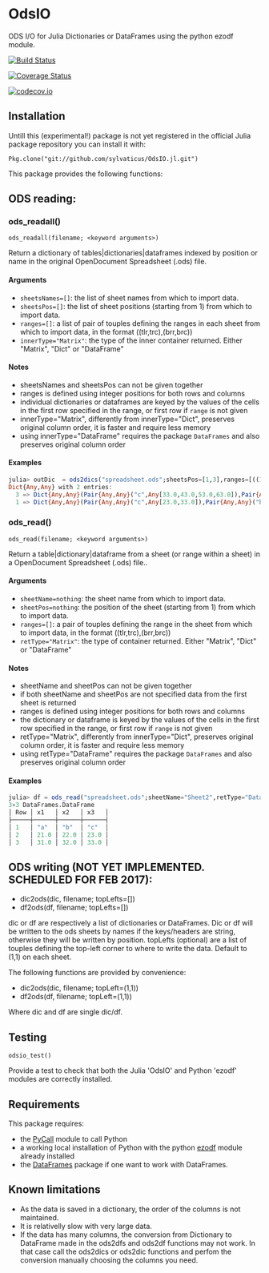 # OdsIO

ODS I/O for Julia Dictionaries or DataFrames using the python ezodf module.

[![Build Status](https://travis-ci.org/sylvaticus/OdsIO.jl.svg?branch=master)](https://travis-ci.org/sylvaticus/OdsIO.jl)

[![Coverage Status](https://coveralls.io/repos/sylvaticus/OdsIO.jl/badge.svg?branch=master&service=github)](https://coveralls.io/github/sylvaticus/OdsIO.jl?branch=master)

[![codecov.io](http://codecov.io/github/sylvaticus/OdsIO.jl/coverage.svg?branch=master)](http://codecov.io/github/sylvaticus/OdsIO.jl?branch=master)


## Installation
Untill this (experimental!) package is not yet registered in the official Julia package repository you can install it with:

`Pkg.clone("git://github.com/sylvaticus/OdsIO.jl.git")`


This package provides the following functions:

## ODS reading:

### ods_readall()

    ods_readall(filename; <keyword arguments>)

Return a dictionary of tables|dictionaries|dataframes indexed by position or name in the original OpenDocument Spreadsheet (.ods) file.

#### Arguments
* `sheetsNames=[]`: the list of sheet names from which to import data.
* `sheetsPos=[]`: the list of sheet positions (starting from 1) from which to import data.
* `ranges=[]`: a list of pair of touples defining the ranges in each sheet from which to import data, in the format ((tlr,trc),(brr,brc))
* `innerType="Matrix"`: the type of the inner container returned. Either "Matrix", "Dict" or "DataFrame"

#### Notes
* sheetsNames and sheetsPos can not be given together
* ranges is defined using integer positions for both rows and columns
* individual dictionaries or dataframes are keyed by the values of the cells in the first row specified in the range, or first row if `range` is not given
* innerType="Matrix", differently from innerType="Dict", preserves original column order, it is faster and require less memory
* using innerType="DataFrame" requires the package `DataFrames` and also preserves original column order

#### Examples
```julia
julia> outDic  = ods2dics("spreadsheet.ods";sheetsPos=[1,3],ranges=[((1,1),(3,3)),((2,2),(6,4))], innerType="Dict")
Dict{Any,Any} with 2 entries:
  3 => Dict{Any,Any}(Pair{Any,Any}("c",Any[33.0,43.0,53.0,63.0]),Pair{Any,Any}("b",Any[32.0,42.0,52.0,62.0]),Pair{Any,Any}("d",Any[34.0,44.0,54.…
  1 => Dict{Any,Any}(Pair{Any,Any}("c",Any[23.0,33.0]),Pair{Any,Any}("b",Any[22.0,32.0]),Pair{Any,Any}("a",Any[21.0,31.0]))
```


### ods_read()

    ods_read(filename; <keyword arguments>)

Return a  table|dictionary|dataframe from a sheet (or range within a sheet) in a OpenDocument Spreadsheet (.ods) file..

#### Arguments
* `sheetName=nothing`: the sheet name from which to import data.
* `sheetPos=nothing`: the position of the sheet (starting from 1) from which to import data.
* `ranges=[]`: a pair of touples defining the range in the sheet from which to import data, in the format ((tlr,trc),(brr,brc))
* `retType="Matrix"`: the type of container returned. Either "Matrix", "Dict" or "DataFrame"

#### Notes
* sheetName and sheetPos can not be given together
* if both sheetName and sheetPos are not specified data from the first sheet is returned
* ranges is defined using integer positions for both rows and columns
* the dictionary or dataframe is keyed by the values of the cells in the first row specified in the range, or first row if `range` is not given
* retType="Matrix", differently from innerType="Dict", preserves original column order, it is faster and require less memory
* using retType="DataFrame" requires the package `DataFrames` and also preserves original column order

#### Examples
```julia
julia> df = ods_read("spreadsheet.ods";sheetName="Sheet2",retType="DataFrame")
3×3 DataFrames.DataFrame
│ Row │ x1   │ x2   │ x3   │
├─────┼──────┼──────┼──────┤
│ 1   │ "a"  │ "b"  │ "c"  │
│ 2   │ 21.0 │ 22.0 │ 23.0 │
│ 3   │ 31.0 │ 32.0 │ 33.0 │
```


## ODS writing (NOT YET IMPLEMENTED. SCHEDULED FOR FEB 2017):
- dic2ods(dic, filename; topLefts=[])
- df2ods(df, filename; topLefts=[])

dic or df are respectively a list of dictionaries or DataFrames. Dic or df will be written to the ods sheets by names if the keys/headers are string, otherwise they will be written by position.
topLefts (optional) are a list of touples defining the top-left corner to where to write the data. Default to (1,1) on each sheet.  


The following functions are provided by convenience:
- dic2ods(dic, filename; topLeft=(1,1))
- df2ods(df, filename; topLeft=(1,1))

Where dic and df are single dic/df. 
 
## Testing

    odsio_test()

Provide a test to check that both the Julia 'OdsIO' and Python 'ezodf' modules are correctly installed.


## Requirements

This package requires:
- the [PyCall](https://github.com/JuliaPy/PyCall.jl) module to call Python
- a working local installation of Python with the python [ezodf](https://github.com/T0ha/ezodf) module already installed
- the [DataFrames](https://github.com/JuliaStats/DataFrames.jl) package if one want to work with DataFrames.

## Known limitations

* As the data is saved in a dictionary, the order of the columns is not maintained.
* It is relativelly slow with very large data.
* If the data has many columns, the conversion from Dictionary to DataFrame made in the ods2dfs and ods2df functions may not work. In that case call the ods2dics or ods2dic functions and perfom the conversion manually choosing the columns you need.
